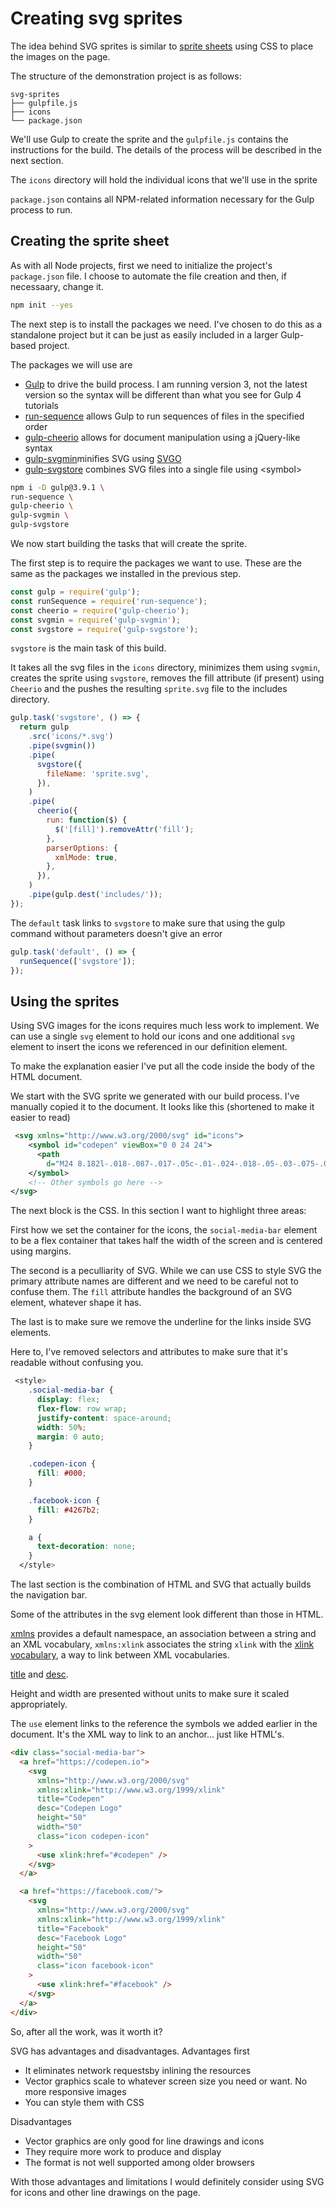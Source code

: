# Creating svg sprites

The idea behind SVG sprites is similar to [sprite sheets](https://www.codeandweb.com/what-is-a-sprite-sheet) using CSS to place the images on the page.

The structure of the demonstration project is as follows:

```text
svg-sprites
├── gulpfile.js
├── icons
└── package.json
```

We'll use Gulp to create the sprite and the `gulpfile.js` contains the instructions for the build. The details of the process will be described in the next section.

The `icons` directory will hold the individual icons that we'll use in the sprite

`package.json` contains all NPM-related information necessary for the Gulp process to run.

## Creating the sprite sheet

As with all Node projects, first we need to initialize the project's `package.json` file. I choose to automate the file creation and then, if necessaary, change it.

```bash
npm init --yes
```

The next step is to install the packages we need. I've chosen to do this as a standalone project but it can be just as easily included in a larger Gulp-based project.

The packages we will use are

- [Gulp](https://www.npmjs.com/package/gulp) to drive the build process. I am running version 3, not the latest version so the syntax will be different than what you see for Gulp 4 tutorials
- [run-sequence](https://www.npmjs.com/package/run-sequence) allows Gulp to run sequences of files in the specified order
- [gulp-cheerio](https://www.npmjs.com/package/gulp-cheerio) allows for document manipulation using a jQuery-like syntax
- [gulp-svgmin](https://www.npmjs.com/package/gulp-svgmin)minifies SVG using [SVGO](https://github.com/svg/svgo)
- [gulp-svgstore](https://www.npmjs.com/package/gulp-svgstore) combines SVG files into a single file using &lt;symbol&gt;

```bash
npm i -D gulp@3.9.1 \
run-sequence \
gulp-cheerio \
gulp-svgmin \
gulp-svgstore
```

We now start building the tasks that will create the sprite.

The first step is to require the packages we want to use. These are the same as the packages we installed in the previous step.

```js
const gulp = require('gulp');
const runSequence = require('run-sequence');
const cheerio = require('gulp-cheerio');
const svgmin = require('gulp-svgmin');
const svgstore = require('gulp-svgstore');
```

`svgstore` is the main task of this build.

It takes all the svg files in the `icons` directory, minimizes them using `svgmin`, creates the sprite using `svgstore`, removes the fill attribute (if present) using `Cheerio` and the pushes the resulting `sprite.svg` file to the includes directory.

```js
gulp.task('svgstore', () => {
  return gulp
    .src('icons/*.svg')
    .pipe(svgmin())
    .pipe(
      svgstore({
        fileName: 'sprite.svg',
      }),
    )
    .pipe(
      cheerio({
        run: function($) {
          $('[fill]').removeAttr('fill');
        },
        parserOptions: {
          xmlMode: true,
        },
      }),
    )
    .pipe(gulp.dest('includes/'));
});
```

The `default` task links to `svgstore` to make sure that using the gulp command without parameters doesn't give an error

```js
gulp.task('default', () => {
  runSequence(['svgstore']);
});
```

## Using the sprites

Using SVG images for the icons requires much less work to implement. We can use a single `svg` element to hold our icons and one additional `svg` element to insert the icons we referenced in our definition element.

To make the explanation easier I've put all the code inside the body of the HTML document.

We start with the SVG sprite we generated with our build process. I've manually copied it to the document. It looks like this (shortened to make it easier to read)

```svg
 <svg xmlns="http://www.w3.org/2000/svg" id="icons">
    <symbol id="codepen" viewBox="0 0 24 24">
      <path
        d="M24 8.182l-.018-.087-.017-.05c-.01-.024-.018-.05-.03-.075-.003-.018-.015-.034-.02-.05l-.035-.067-.03-.05-.044-.06-.046-.045-.06-.045-.046-.03-.06-.044-.044-.04-.015-.02L12.58.19a1.024 1.024 0 0 0-1.142 0L.453 7.502l-.015.015-.044.035-.06.05-.038.04-.05.056-.037.045-.05.06c-.02.017-.03.03-.03.046l-.05.06-.02.06c-.02.01-.02.04-.03.07l-.01.05C0 8.12 0 8.15 0 8.18v7.497c0 .044.003.09.01.135l.01.046c.005.03.01.06.02.086l.015.05c.01.027.016.053.027.075l.022.05c0 .01.015.04.03.06l.03.04c.015.01.03.04.045.06l.03.04.04.04c.01.013.01.03.03.03l.06.042.04.03.01.014 10.97 7.33c.164.12.375.163.57.163s.39-.06.57-.18l10.99-7.28.014-.01.046-.037.06-.043.048-.036.052-.058.033-.045.04-.06.03-.05.03-.07.016-.052.03-.077.015-.045.03-.08v-7.5c0-.05 0-.095-.016-.14l-.014-.045.044.003zm-11.99 6.28l-3.65-2.44 3.65-2.442 3.65 2.44-3.65 2.44zm-1.034-6.674l-4.473 2.99L2.89 8.362l8.086-5.39V7.79zm-6.33 4.233l-2.582 1.73V10.3l2.582 1.726zm1.857 1.25l4.473 2.99v4.82L2.89 15.69l3.618-2.417v-.004zm6.537 2.99l4.474-2.98 3.613 2.42-8.087 5.39v-4.82zm6.33-4.23l2.583-1.72v3.456l-2.583-1.73zm-1.855-1.24L13.042 7.8V2.97l8.085 5.39-3.612 2.415v.003z" />
    </symbol>
    <!-- Other symbols go here -->
</svg>
```

The next block is the CSS. In this section I want to highlight three areas:

First how we set the container for the icons, the `social-media-bar` element to be a flex container that takes half the width of the screen and is centered using margins.

The second is a peculliarity of SVG. While we can use CSS to style SVG the primary attribute names are different and we need to be careful not to confuse them. The `fill` attribute handles the background of an SVG element, whatever shape it has.

The last is to make sure we remove the underline for the links inside SVG elements.

Here to, I've removed selectors and attributes to make sure that it's readable without confusing you.

```css
 <style>
    .social-media-bar {
      display: flex;
      flex-flow: row wrap;
      justify-content: space-around;
      width: 50%;
      margin: 0 auto;
    }

    .codepen-icon {
      fill: #000;
    }

    .facebook-icon {
      fill: #4267b2;
    }

    a {
      text-decoration: none;
    }
  </style>
```

The last section is the combination of HTML and SVG that actually builds the navigation bar.

Some of the attributes in the svg element look different than those in HTML.

[xmlns](https://developer.mozilla.org/en-US/docs/Web/SVG/Namespaces_Crash_Course) provides a default namespace, an association between a string and an XML vocabulary, `xmlns:xlink` associates the string `xlink` with the [xlink vocabulary](https://www.w3.org/TR/xlink11/), a way to link between XML vocabularies.

[title](https://developer.mozilla.org/en-US/docs/Web/SVG/Element/title) and [desc](https://developer.mozilla.org/en-US/docs/Web/SVG/Element/desc).

Height and width are presented without units to make sure it scaled appropriately.

The `use` element links to the reference the symbols we added earlier in the document. It's the XML way to link to an anchor... just like HTML's.

```html
<div class="social-media-bar">
  <a href="https://codepen.io">
    <svg
      xmlns="http://www.w3.org/2000/svg"
      xmlns:xlink="http://www.w3.org/1999/xlink"
      title="Codepen"
      desc="Codepen Logo"
      height="50"
      width="50"
      class="icon codepen-icon"
    >
      <use xlink:href="#codepen" />
    </svg>
  </a>

  <a href="https://facebook.com/">
    <svg
      xmlns="http://www.w3.org/2000/svg"
      xmlns:xlink="http://www.w3.org/1999/xlink"
      title="Facebook"
      desc="Facebook Logo"
      height="50"
      width="50"
      class="icon facebook-icon"
    >
      <use xlink:href="#facebook" />
    </svg>
  </a>
</div>
```

So, after all the work, was it worth it?

SVG has advantages and disadvantages. Advantages first

- It eliminates network requestsby inlining the resources
- Vector graphics scale to whatever screen size you need or want. No more responsive images
- You can style them with CSS

Disadvantages

- Vector graphics are only good for line drawings and icons
- They require more work to produce and display
- The format is not well supported among older browsers

With those advantages and limitations I would definitely consider using SVG for icons and other line drawings on the page.
